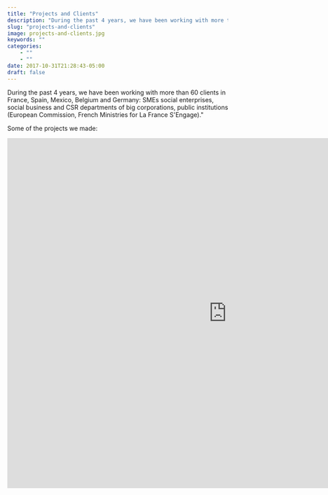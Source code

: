 ```yaml
---
title: "Projects and Clients"
description: "During the past 4 years, we have been working with more than 60 clients in France, Spain, Mexico, Belgium and Germany: SMEs social enterprises, social business and CSR departments of big corporations, public institutions (European Commission, French Ministries for La France S'Engage)."
slug: "projects-and-clients"
image: projects-and-clients.jpg
keywords: ""
categories: 
    - ""
    - ""
date: 2017-10-31T21:28:43-05:00
draft: false
---
```


During the past 4 years, we have been working with more than 60 clients in France, Spain, Mexico, Belgium and Germany: SMEs social enterprises, social business and CSR departments of big corporations, public institutions (European Commission, French Ministries for La France S'Engage)."    

Some of the projects we made:

<iframe width='1000' height='800' src='https://embed.coggle.it/diagram/VgqUc0SgH6ly7a8V/9a8aff52fa98ebd9c6c1198d0b77cf07dc8d1f80d4a46875fc8e31b5c4352756' frameborder='0' allowfullscreen></iframe>
